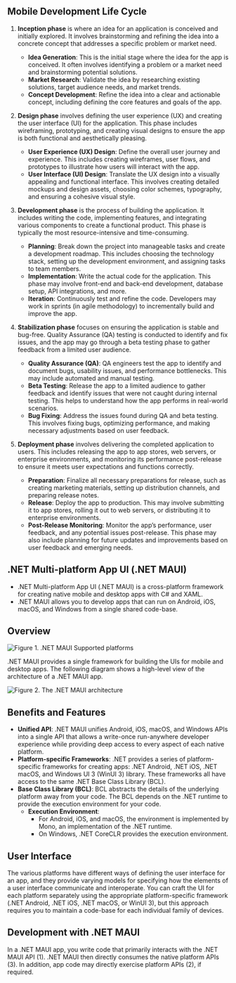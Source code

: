 ## Mobile Development Life Cycle

1. **Inception phase** is where an idea for an application is conceived and initially explored. It involves brainstorming and refining the idea into a concrete concept that addresses a specific problem or market need.
   - **Idea Generation**: This is the initial stage where the idea for the app is conceived. It often involves identifying a problem or a market need and brainstorming potential solutions.
   - **Market Research**: Validate the idea by researching existing solutions, target audience needs, and market trends.
   - **Concept Development**: Refine the idea into a clear and actionable concept, including defining the core features and goals of the app.

2. **Design phase** involves defining the user experience (UX) and creating the user interface (UI) for the application. This phase includes wireframing, prototyping, and creating visual designs to ensure the app is both functional and aesthetically pleasing.
   - **User Experience (UX) Design**: Define the overall user journey and experience. This includes creating wireframes, user flows, and prototypes to illustrate how users will interact with the app.
   - **User Interface (UI) Design**: Translate the UX design into a visually appealing and functional interface. This involves creating detailed mockups and design assets, choosing color schemes, typography, and ensuring a cohesive visual style.

3. **Development phase** is the process of building the application. It includes writing the code, implementing features, and integrating various components to create a functional product. This phase is typically the most resource-intensive and time-consuming.
   - **Planning**: Break down the project into manageable tasks and create a development roadmap. This includes choosing the technology stack, setting up the development environment, and assigning tasks to team members.
   - **Implementation**: Write the actual code for the application. This phase may involve front-end and back-end development, database setup, API integrations, and more.
   - **Iteration**: Continuously test and refine the code. Developers may work in sprints (in agile methodology) to incrementally build and improve the app.

4. **Stabilization phase** focuses on ensuring the application is stable and bug-free. Quality Assurance (QA) testing is conducted to identify and fix issues, and the app may go through a beta testing phase to gather feedback from a limited user audience.
   - **Quality Assurance (QA)**: QA engineers test the app to identify and document bugs, usability issues, and performance bottlenecks. This may include automated and manual testing.
   - **Beta Testing**: Release the app to a limited audience to gather feedback and identify issues that were not caught during internal testing. This helps to understand how the app performs in real-world scenarios.
   - **Bug Fixing**: Address the issues found during QA and beta testing. This involves fixing bugs, optimizing performance, and making necessary adjustments based on user feedback.

5. **Deployment phase** involves delivering the completed application to users. This includes releasing the app to app stores, web servers, or enterprise environments, and monitoring its performance post-release to ensure it meets user expectations and functions correctly.
   - **Preparation**: Finalize all necessary preparations for release, such as creating marketing materials, setting up distribution channels, and preparing release notes.
   - **Release**: Deploy the app to production. This may involve submitting it to app stores, rolling it out to web servers, or distributing it to enterprise environments.
   - **Post-Release Monitoring**: Monitor the app’s performance, user feedback, and any potential issues post-release. This phase may also include planning for future updates and improvements based on user feedback and emerging needs.
  
## .NET Multi-platform App UI (.NET MAUI)
- .NET Multi-platform App UI (.NET MAUI) is a cross-platform framework for creating native mobile and desktop apps with C# and XAML.
- .NET MAUI allows you to develop apps that can run on Android, iOS, macOS, and Windows from a single shared code-base.

## Overview

![Figure 1. .NET MAUI Supported platforms](file-jMvlMwOnqbGJY1JsYKnW5kY3)

.NET MAUI provides a single framework for building the UIs for mobile and desktop apps. The following diagram shows a high-level view of the architecture of a .NET MAUI app.

![Figure 2. The .NET MAUI architecture](file-jMvlMwOnqbGJY1JsYKnW5kY3)

## Benefits and Features

- **Unified API**: .NET MAUI unifies Android, iOS, macOS, and Windows APIs into a single API that allows a write-once run-anywhere developer experience while providing deep access to every aspect of each native platform.
- **Platform-specific Frameworks**: .NET provides a series of platform-specific frameworks for creating apps: .NET Android, .NET iOS, .NET macOS, and Windows UI 3 (WinUI 3) library. These frameworks all have access to the same .NET Base Class Library (BCL).
- **Base Class Library (BCL)**: BCL abstracts the details of the underlying platform away from your code. The BCL depends on the .NET runtime to provide the execution environment for your code.
  - **Execution Environment**:
    - For Android, iOS, and macOS, the environment is implemented by Mono, an implementation of the .NET runtime.
    - On Windows, .NET CoreCLR provides the execution environment.

## User Interface

The various platforms have different ways of defining the user interface for an app, and they provide varying models for specifying how the elements of a user interface communicate and interoperate. You can craft the UI for each platform separately using the appropriate platform-specific framework (.NET Android, .NET iOS, .NET macOS, or WinUI 3), but this approach requires you to maintain a code-base for each individual family of devices.

## Development with .NET MAUI

In a .NET MAUI app, you write code that primarily interacts with the .NET MAUI API (1). .NET MAUI then directly consumes the native platform APIs (3). In addition, app code may directly exercise platform APIs (2), if required.
